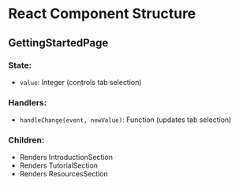 # React Component Structure

## GettingStartedPage

### State:
- `value`: Integer (controls tab selection)

### Handlers:
- `handleChange(event, newValue)`: Function (updates tab selection)

### Children:
- Renders IntroductionSection
- Renders TutorialSection
- Renders ResourcesSection
